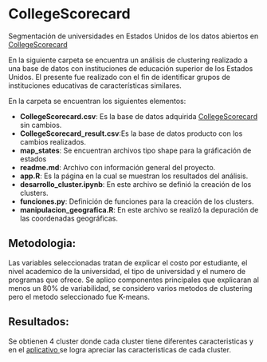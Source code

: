# CollegeScorecard
Segmentación de universidades en Estados Unidos de los datos abiertos en <a href= 'https://data.world/exercises/cluster-analysis-exercise-2' target='_blank'> CollegeScorecard </a>

En la siguiente carpeta se encuentra un análisis de clustering realizado a una base de datos con instituciones de educación superior de los Estados Unidos. El presente fue realizado con el fin de identificar grupos de instituciones educativas de características similares.

En la carpeta se encuentran los siguientes elementos:

- **CollegeScorecard.csv**: Es la base de datos adquirida <a href= 'https://data.world/exercises/cluster-analysis-exercise-2' target='_blank'> CollegeScorecard </a>  sin cambios.
- **CollegeScorecard_result.csv**:Es la base de datos producto con los cambios realizados.
- **map_states**: Se encuentran archivos tipo shape para la gráficación de estados 
- **readme.md**: Archivo con información general del proyecto. 	
- **app.R**: Es la página en la cual se muestran los resultados del análisis.
- **desarrollo_cluster.ipynb**: En este archivo se definió la creación de los clusters.
- **funciones.py**: Definición de funciones para la creación de los clusters.
- **manipulacion_geografica.R**: En este archivo se realizó la depuración de las coordenadas geográficas.

## Metodologia:

Las variables seleccionadas tratan de explicar el costo por estudiante, el nivel academico de la universidad, el tipo de universidad y el numero de programas que ofrece.
Se aplico componentes principales que explicaran al menos un 80% de variabilidad, se considero varios metodos de clustering pero el metodo seleccionado fue K-means. 

## Resultados:

Se obtienen 4 cluster donde cada cluster tiene diferentes caracteristicas y en el <a href= 'https://germanalonso.shinyapps.io/CollegeScorecard/' target='_blank'> aplicativo <a/> se logra apreciar las caracteristicas de cada cluster.
